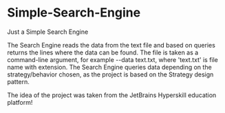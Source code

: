 # Simple-Search-Engine
Just a Simple Search Engine 

The Search Engine reads the data from the text file and based on queries returns the lines where the data can be found.
The file is taken as a command-line argument, for example --data text.txt, where 'text.txt' is file name with extension.
The Search Engine queries data depending on the strategy/behavior chosen, as the project is based on the Strategy design pattern. 

The idea of the project was taken from the JetBrains Hyperskill education platform!
